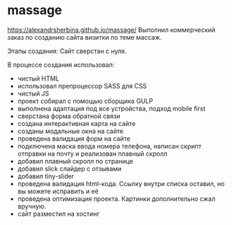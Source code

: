 # massage
 https://alexandrsherbina.github.io/massage/
Выполнил коммерческий заказ по созданию сайта визитки по теме массаж.


Этапы создания: 
Сайт сверстан с нуля.

В процессе создания использовал: 
- чистый HTML 
- использовал препроцессор SASS для CSS
- чистый JS
- проект собирал с помощью сборщика GULP 
- выполнена адаптация под все устройства, подход mobile first
- сверстана форма обратной связи
- создана интерактивная карта на сайте
- созданы модальные окна на сайте
- проведена валидация форм на сайте
- подключена маска ввода номера телефона, написан скрипт отправки на почту и реализован плавный скролл
- добавил плавный скролл по странице
- добавил slick слайдер с отзывами
- добавил tiny-slider
- проведена валидация html-кода. Ссылку внутри списка оставил, но вы можете исправить и её
- проведена оптимизация проекта. Картинки дополнительно сжал вручную.
- сайт разместил на хостинг

